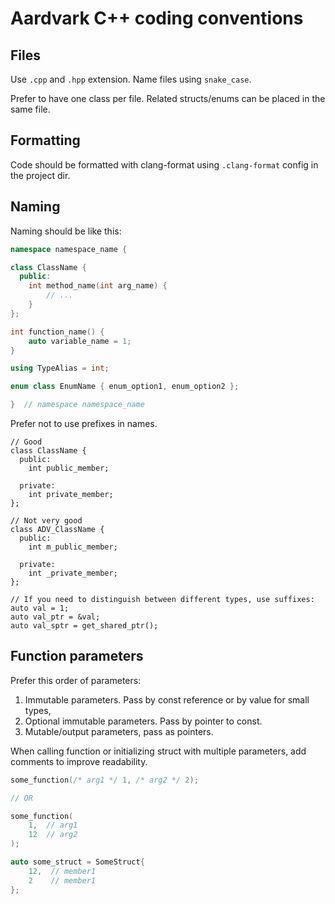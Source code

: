 # Aardvark C++ coding conventions

## Files

Use `.cpp` and `.hpp` extension.
Name files using `snake_case`.

Prefer to have one class per file.
Related structs/enums can be placed in the same file.

## Formatting

Code should be formatted with clang-format using `.clang-format` config
in the project dir.

## Naming

Naming should be like this:

```cpp
namespace namespace_name {

class ClassName {
  public:
    int method_name(int arg_name) {
        // ...
    }
};

int function_name() {
    auto variable_name = 1;
}

using TypeAlias = int;

enum class EnumName { enum_option1, enum_option2 };

}  // namespace namespace_name
```

Prefer not to use prefixes in names.

```
// Good
class ClassName {
  public:
    int public_member;

  private:
    int private_member;
};

// Not very good
class ADV_ClassName {
  public:
    int m_public_member;

  private:
    int _private_member;
};

// If you need to distinguish between different types, use suffixes:
auto val = 1;
auto val_ptr = &val;
auto val_sptr = get_shared_ptr();

```

## Function parameters

Prefer this order of parameters:

1. Immutable parameters. Pass by const reference or by value for small types,
2. Optional immutable parameters. Pass by pointer to const.
3. Mutable/output parameters, pass as pointers.

When calling function or initializing struct with multiple parameters,
add comments to improve readability.

```c++
some_function(/* arg1 */ 1, /* arg2 */ 2);

// OR

some_function(
    1,  // arg1
    12  // arg2
);

auto some_struct = SomeStruct{
    12,  // member1
    2    // member1
};
```
